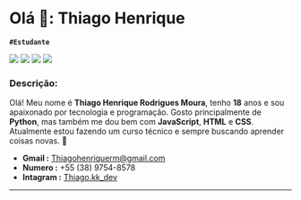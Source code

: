 # Olá 🖖: Thiago Henrique 
**`#Estudante`**

![](https://icongr.am/devicon/python-original.svg?size=35&color=currentColor)
![](https://icongr.am/devicon/javascript-original.svg?size=35&color=currentColor)
![](https://icongr.am/devicon/html5-original.svg?size=35&color=currentColor)
![](https://icongr.am/devicon/css3-original.svg?size=35&color=currentColor)

### Descrição:
Olá! Meu nome é **Thiago Henrique Rodrigues Moura**, tenho **18** anos e sou apaixonado por tecnologia e programação. Gosto principalmente de **Python**, mas também me dou bem com **JavaScript**, **HTML** e **CSS**. Atualmente estou fazendo um curso técnico e sempre buscando aprender coisas novas. 🚀


- **Gmail :** Thiagohenriquerm@gmail.com
- **Numero :**  +55 (38) 9754-8578
- **Intagram :** [Thiago.kk_dev](https://www.instagram.com/thiago.kk_dev?utm_source=ig_web_button_share_sheet&igsh=ZDNlZDc0MzIxNw==)
---
